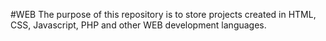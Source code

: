 #WEB
The purpose of this repository is to store projects created in HTML, CSS, Javascript, PHP and other WEB development languages.
